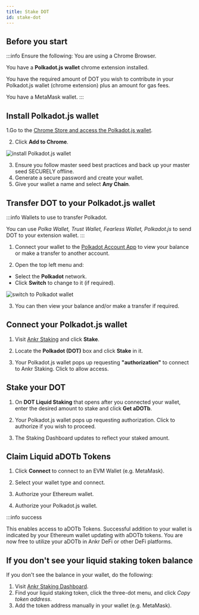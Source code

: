```yaml
---
title: Stake DOT
id: stake-dot
---
```


## Before you start

:::info Ensure the following:
You are using a Chrome Browser.

You have a **Polkadot.js wallet** chrome extension installed.

You have the required amount of DOT you wish to contribute in your Polkadot.js wallet (chrome extension) plus an amount for gas fees.

You have a MetaMask wallet.
:::

## Install Polkadot.js wallet

1.Go to the [Chrome Store and access the Polkadot.js wallet](https://chrome.google.com/webstore/detail/polkadot%7Bjs%7D-extension/mopnmbcafieddcagagdcbnhejhlodfdd).

2. Click **Add to Chrome**.

![install Polkadot.js wallet](@site/static/img/install-polka.png)

3. Ensure you follow master seed best practices and back up your master seed SECURELY offline.
4. Generate a secure password and create your wallet.
5. Give your wallet a name and select **Any Chain**.

## Transfer DOT to your Polkadot.js wallet

:::info 
Wallets to use to transfer Polkadot.

You can use _Polka Wallet, Trust Wallet, Fearless Wallet, Polkadot.js_ to send DOT to your extension wallet.
:::

1. Connect your wallet to the [Polkadot Account App](https://polkadot.js.org/apps/#/accounts) to view your balance or make a transfer to another account.

2. Open the top left menu and:
* Select the **Polkadot** network.
* Click **Switch** to change to it (if required).

![switch to Polkadot wallet](@site/static/img/switch-polkadot.png)

3. You can then view your balance and/or make a transfer if required.

## Connect your Polkadot.js wallet

1. Visit [Ankr Staking](https://www.ankr.com/staking/) and click **Stake**.

2. Locate the **Polkadot (DOT)** box and click **Stake** in it.

3. Your Polkadot.js wallet pops up requesting **"authorization"** to connect to Ankr Staking. Click to allow access.

## Stake your DOT

1. On **DOT Liquid Staking** that opens after you connected your wallet, enter the desired amount to stake and click **Get aDOTb**.

4. Your Polkadot.js wallet pops up requesting authorization. Click to authorize if you wish to proceed.

5. The Staking Dashboard updates to reflect your staked amount.

## Claim Liquid aDOTb Tokens

1. Click **Connect** to connect to an EVM Wallet (e.g. MetaMask).

2. Select your wallet type and connect.

3. Authorize your Ethereum wallet.

4. Authorize your Polkadot.js wallet.

:::info success

This enables access to aDOTb Tokens.
Successful addition to your wallet is indicated by your Ethereum wallet updating with aDOTb tokens.
You are now free to utilize your aDOTb in Ankr DeFi or other DeFi platforms.

## If you don't see your liquid staking token balance

If you don't see the balance in your wallet, do the following:

1. Visit [Ankr Staking Dashboard](https://www.ankr.com/staking/dashboard).
2. Find your liquid staking token, click the three-dot menu, and click *Copy token address*.
3. Add the token address manually in your wallet (e.g. MetaMask).